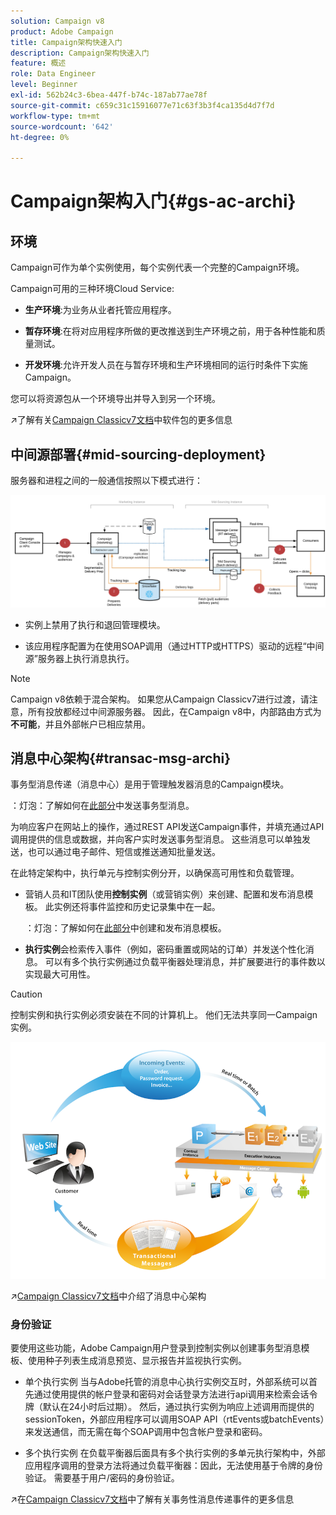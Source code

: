 ```yaml
---
solution: Campaign v8
product: Adobe Campaign
title: Campaign架构快速入门
description: Campaign架构快速入门
feature: 概述
role: Data Engineer
level: Beginner
exl-id: 562b24c3-6bea-447f-b74c-187ab77ae78f
source-git-commit: c659c31c15916077e71c63f3b3f4ca135d4d7f7d
workflow-type: tm+mt
source-wordcount: '642'
ht-degree: 0%

---
```


# Campaign架构入门{#gs-ac-archi}

## 环境

Campaign可作为单个实例使用，每个实例代表一个完整的Campaign环境。

Campaign可用的三种环境Cloud Service:

* **生产环境**:为业务从业者托管应用程序。

* **暂存环境**:在将对应用程序所做的更改推送到生产环境之前，用于各种性能和质量测试。

* **开发环境**:允许开发人员在与暂存环境和生产环境相同的运行时条件下实施Campaign。

您可以将资源包从一个环境导出并导入到另一个环境。

:arrow_upper_right:了解有关[Campaign Classicv7文档](https://experienceleague.adobe.com/docs/campaign-classic/using/getting-started/administration-basics/working-with-data-packages.html)中软件包的更多信息

## 中间源部署{#mid-sourcing-deployment}

服务器和进程之间的一般通信按照以下模式进行：

![](assets/architecture.png)

* 实例上禁用了执行和退回管理模块。

* 该应用程序配置为在使用SOAP调用（通过HTTP或HTTPS）驱动的远程“中间源”服务器上执行消息执行。

>[!NOTE]
>
> Campaign v8依赖于混合架构。 如果您从Campaign Classicv7进行过渡，请注意，所有投放都经过中间源服务器。
> 因此，在Campaign v8中，内部路由方式为&#x200B;**不可能**，并且外部帐户已相应禁用。

## 消息中心架构{#transac-msg-archi}

事务型消息传递（消息中心）是用于管理触发器消息的Campaign模块。

：灯泡：了解如何在[此部分](../send/transactional.md)中发送事务型消息。

为响应客户在网站上的操作，通过REST API发送Campaign事件，并填充通过API调用提供的信息或数据，并向客户实时发送事务型消息。 这些消息可以单独发送，也可以通过电子邮件、短信或推送通知批量发送。

在此特定架构中，执行单元与控制实例分开，以确保高可用性和负载管理。

* 营销人员和IT团队使用&#x200B;**控制实例**（或营销实例）来创建、配置和发布消息模板。 此实例还将事件监控和历史记录集中在一起。

   ：灯泡：了解如何在[此部分](../send/transactional.md)中创建和发布消息模板。

* **执行实例**&#x200B;会检索传入事件（例如，密码重置或网站的订单）并发送个性化消息。 可以有多个执行实例通过负载平衡器处理消息，并扩展要进行的事件数以实现最大可用性。

>[!CAUTION]
>
>控制实例和执行实例必须安装在不同的计算机上。 他们无法共享同一Campaign实例。

![](assets/messagecenter_diagram.png)

:arrow_upper_right:[Campaign Classicv7文档](https://experienceleague.adobe.com/docs/campaign-classic/using/transactional-messaging/introduction/transactional-messaging-architecture.html?lang=en#transactional-messaging)中介绍了消息中心架构

### 身份验证

要使用这些功能，Adobe Campaign用户登录到控制实例以创建事务型消息模板、使用种子列表生成消息预览、显示报告并监视执行实例。

* 单个执行实例
当与Adobe托管的消息中心执行实例交互时，外部系统可以首先通过使用提供的帐户登录和密码对会话登录方法进行api调用来检索会话令牌（默认在24小时后过期）。
然后，通过执行实例为响应上述调用而提供的sessionToken，外部应用程序可以调用SOAP API（rtEvents或batchEvents）来发送通信，而无需在每个SOAP调用中包含帐户登录和密码。

* 多个执行实例
在负载平衡器后面具有多个执行实例的多单元执行架构中，外部应用程序调用的登录方法将通过负载平衡器：因此，无法使用基于令牌的身份验证。 需要基于用户/密码的身份验证。

:arrow_upper_right:在[Campaign Classicv7文档](https://experienceleague.corp.adobe.com/docs/campaign-classic/using/transactional-messaging/introduction/event-description.html?lang=en#about-transactional-messaging-datamodel)中了解有关事务性消息传递事件的更多信息